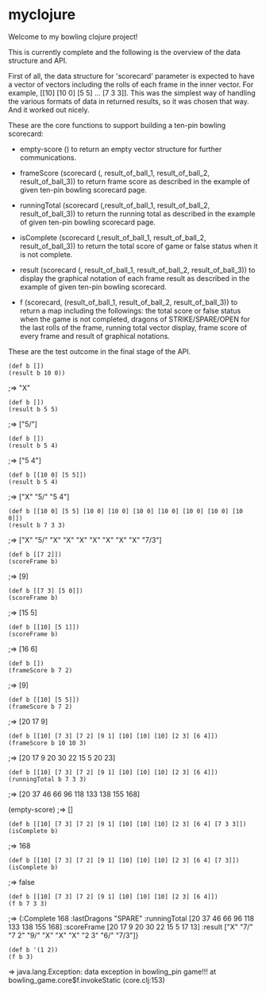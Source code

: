 # myclojure
Welcome to my bowling clojure project!

This is currently complete and the following is the overview of the data structure and API.

First of all, the data structure for 'scorecard' parameter is expected to have a vector of vectors including the rolls of each frame in the inner vector. For example, [[10] [10 0] [5 5] ... [7 3 3]]. 
This was the simplest way of handling the various formats of data in returned results, so it was chosen that way. And it worked out nicely.

These are the core functions to support building a ten-pin bowling scorecard:
- empty-score ()
 to return an empty vector structure for further communications.

- frameScore (scorecard (, result_of_ball_1, result_of_ball_2, result_of_ball_3))
 to return frame score as described in the example of given ten-pin bowling scorecard page.

- runningTotal (scorecard (,result_of_ball_1, result_of_ball_2, result_of_ball_3))
 to return the running total as described in the example of given ten-pin bowling scorecard page.

- isComplete (scorecard (,result_of_ball_1, result_of_ball_2, result_of_ball_3))
 to return the total score of game or false status when it is not complete.

- result (scorecard (, result_of_ball_1, result_of_ball_2, result_of_ball_3))
 to display the graphical notation of each frame result as described in the example of given ten-pin bowling scorecard. 

- f (scorecard, (result_of_ball_1, result_of_ball_2, result_of_ball_3))
 to return a map including the followings:
  the total score or false status when the game is not completed,
  dragons of STRIKE/SPARE/OPEN for the last rolls of the frame,
  running total vector display,
  frame score of every frame
  and result of graphical notations.


These are the test outcome in the final stage of the API.

    (def b [])
    (result b 10 0))
;=> "X"

    (def b [])
    (result b 5 5)
;=> ["5/"]

    (def b [])
    (result b 5 4)
;=> ["5 4"]

    (def b [[10 0] [5 5]])
    (result b 5 4)
;=> ["X" "5/" "5 4"]

    (def b [[10 0] [5 5] [10 0] [10 0] [10 0] [10 0] [10 0] [10 0] [10 0]])
    (result b 7 3 3)
;=> ["X" "5/" "X" "X" "X" "X" "X" "X" "X" "7/3"]

    (def b [[7 2]])
    (scoreFrame b)
;=> [9]

    (def b [[7 3] [5 0]])
    (scoreFrame b)
;=> [15 5]

    (def b [[10] [5 1]])
    (scoreFrame b)
;=> [16 6]

    (def b [])
    (frameScore b 7 2)
;=> [9]

    (def b [[10] [5 5]])
    (frameScore b 7 2)
;=> [20 17 9]

    (def b [[10] [7 3] [7 2] [9 1] [10] [10] [10] [2 3] [6 4]])
    (frameScore b 10 10 3)
;=> [20 17 9 20 30 22 15 5 20 23]

    (def b [[10] [7 3] [7 2] [9 1] [10] [10] [10] [2 3] [6 4]])
    (runningTotal b 7 3 3)
;=> [20 37 46 66 96 118 133 138 155 168]

(empty-score) 
;=> []

    (def b [[10] [7 3] [7 2] [9 1] [10] [10] [10] [2 3] [6 4] [7 3 3]])
    (isComplete b)
;=> 168

    (def b [[10] [7 3] [7 2] [9 1] [10] [10] [10] [2 3] [6 4] [7 3]])
    (isComplete b)
;=> false

    (def b [[10] [7 3] [7 2] [9 1] [10] [10] [10] [2 3] [6 4]])
    (f b 7 3 3) 
;=> {:Complete 168 :lastDragons "SPARE"
     :runningTotal [20 37 46 66 96 118 133 138 155 168]
     :scoreFrame [20 17 9 20 30 22 15 5 17 13]
     :result ["X" "7/" "7 2" "9/" "X" "X" "X" "2 3" "6/" "7/3"]}

    (def b '(1 2))
    (f b 3)
=>   java.lang.Exception: data exception in bowling_pin game!!!
 at bowling_game.core$f.invokeStatic (core.clj:153)


